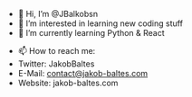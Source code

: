- 👋 Hi, I’m @JBalkobsn
- 👀 I’m interested in learning new coding stuff
- 🌱 I’m currently learning Python & React
<!---
- 💞️ I’m looking to collaborate on ...
--->
- 📫 How to reach me: 
- Twitter: JakobBaltes
- E-Mail: contact@jakob-baltes.com
- Website: jakob-baltes.com

<!---
JBalkobsn/JBalkobsn is a ✨ special ✨ repository because its `README.md` (this file) appears on your GitHub profile.
You can click the Preview link to take a look at your changes.
--->
